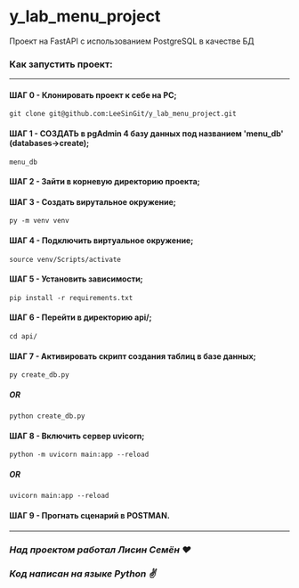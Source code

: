 # y_lab_menu_project
Проект на FastAPI с использованием PostgreSQL в качестве БД

### Как запустить проект:
****
#### ШАГ 0 - Клонировать проект к себе на PC;
```
git clone git@github.com:LeeSinGit/y_lab_menu_project.git
```
#### ШАГ 1 - СОЗДАТЬ в pgAdmin 4 базу данных под названием 'menu_db' (databases->create);
```
menu_db
```
#### ШАГ 2 - Зайти в корневую директорию проекта;
#### ШАГ 3 - Создать вирутальное окружение;
```
py -m venv venv
```
#### ШАГ 4 - Подключить виртуальное окружение;
```
source venv/Scripts/activate
```
#### ШАГ 5 - Установить зависимости;
```
pip install -r requirements.txt
```
#### ШАГ 6 - Перейти в директорию api/;
```
cd api/
```
#### ШАГ 7 - Активировать скрипт создания таблиц в базе данных;
```
py create_db.py
```
##### OR
```
python create_db.py
```
#### ШАГ 8 - Включить сервер uvicorn;
```
python -m uvicorn main:app --reload
```
##### OR
```
uvicorn main:app --reload
```
#### ШАГ 9 - Прогнать сценарий в POSTMAN.
****
### *Над проектом работал Лисин Семён :heart:*
### *Код написан на языке Python :v:*
